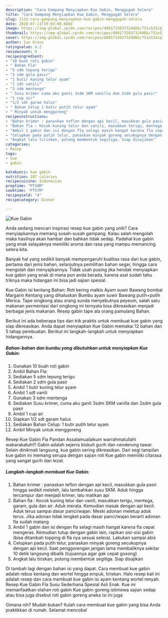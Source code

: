 ```yaml
---
description: "Cara Gampang Menyiapkan Kue Gabin, Menggugah Selera"
title: "Cara Gampang Menyiapkan Kue Gabin, Menggugah Selera"
slug: 1112-cara-gampang-menyiapkan-kue-gabin-menggugah-selera
date: 2020-07-11T19:03:08.668Z
image: https://img-global.cpcdn.com/recipes/d001715037324d6b/751x532cq70/kue-gabin-foto-resep-utama.jpg
thumbnail: https://img-global.cpcdn.com/recipes/d001715037324d6b/751x532cq70/kue-gabin-foto-resep-utama.jpg
cover: https://img-global.cpcdn.com/recipes/d001715037324d6b/751x532cq70/kue-gabin-foto-resep-utama.jpg
author: Ian Gross
ratingvalue: 4.2
reviewcount: 9
recipeingredient:
- "10 buah roti gabin"
- " Bahan Fla"
- "5 sdm tepung terigu"
- "2 sdm gula pasir"
- "1 butir kuning telur ayam"
- "1 sdt vanili"
- "3 sdm mentenga"
- " Susu krimer cuma aku ganti 3sdm SKM vanilla dan 2sdm gula pasir"
- "1 cup air"
- "1/2 sdt garam halus"
- " Bahan Celup 1 butir putih telur ayam"
- " Minyak untuk menggoreng"
recipeinstructions:
- "Bahan krimer : panaskan teflon dengan api kecil, masukkan gula pasir hingga sedikit meleleh, lalu tambahkan susu SKM. Aduk hingga tercampur dan menjadi krimer, lalu matikan api"
- "Bahan fla : Kocok kuning telur dan vanili, masukkan terigu, mentega, garam, gula dan air. Aduk merata. Kemudian masak dengan api kecil. Aduk terus sampai dasar panci/wajan. Meski adonan meletup aduk terus. Jika adonan tidak lengket pada dasar panci/wajan berarti adonan fla sudah matang"
- "Ambil 1 gabin dan isi dengan fla selagi masih hangat karena fla cepat mengeras. Kemudian tutup dengan gabin lain, rapikan sisi-sisi gabin (bisa ditambah topping di fla nya sesuai selera). Lakukan sampai abis"
- "Celupkan pada putih telur, panaskan minyak goreng secukupnya dengan api kecil. Saat penggorengan jangan lama membaliknya sekitar 10 detik langsung dibalik (tujuannya agar gak cepat gosong)"
- "Angkat lalu tiriskan, potong membentuk segitiga. Siap disajikan"
categories:
- Resep
tags:
- kue
- gabin

katakunci: kue gabin 
nutrition: 287 calories
recipecuisine: Indonesian
preptime: "PT34M"
cooktime: "PT57M"
recipeyield: "4"
recipecategory: Dinner

---
```



![Kue Gabin](https://img-global.cpcdn.com/recipes/d001715037324d6b/751x532cq70/kue-gabin-foto-resep-utama.jpg)

Anda sedang mencari inspirasi resep kue gabin yang unik? Cara menyiapkannya memang susah-susah gampang. Kalau salah mengolah maka hasilnya akan hambar dan bahkan tidak sedap. Padahal kue gabin yang enak selayaknya memiliki aroma dan rasa yang mampu memancing selera kita.

Banyak hal yang sedikit banyak mempengaruhi kualitas rasa dari kue gabin, pertama dari jenis bahan, selanjutnya pemilihan bahan segar, hingga cara mengolah dan menyajikannya. Tidak usah pusing jika hendak menyiapkan kue gabin yang enak di mana pun anda berada, karena asal sudah tahu triknya maka hidangan ini bisa jadi sajian spesial.

Kue Gabin isi kentang Bahan: Roti kering malkis Ayam suwir Bawang bombai Margarin Kentang yang dihaluskan Bumbu ayam suwir Bawang putih+putih Merica. Tape singkong atau orang sunda menyebutnya peyeum, salah satu makanan permentasi dari singkong ini ternyata bisa dikreasikan menjadi berbagai jenis makanan. Resep gabin tape ala orang pamulang Bahan.


Berikut ini ada beberapa tips dan trik praktis untuk membuat kue gabin yang siap dikreasikan. Anda dapat menyiapkan Kue Gabin memakai 12 bahan dan 5 tahap pembuatan. Berikut ini langkah-langkah untuk menyiapkan hidangannya.

<!--inarticleads1-->

##### Bahan-bahan dan bumbu yang dibutuhkan untuk menyiapkan Kue Gabin:

1. Gunakan 10 buah roti gabin
1. Ambil  Bahan Fla:
1. Sediakan 5 sdm tepung terigu
1. Sediakan 2 sdm gula pasir
1. Ambil 1 butir kuning telur ayam
1. Ambil 1 sdt vanili
1. Gunakan 3 sdm mentenga
1. Sediakan  Susu krimer, cuma aku ganti 3sdm SKM vanilla dan 2sdm gula pasir
1. Ambil 1 cup air
1. Siapkan 1/2 sdt garam halus
1. Sediakan  Bahan Celup: 1 butir putih telur ayam
1. Ambil  Minyak untuk menggoreng


Resep Kue Gabin Fla Pandan Assalamualaikum warrahmatullahi wabarakatuh!!! Gabin adalah sejenis biskuit gurih dan cenderung tawar. Selain dinikmati langsung, kue gabin sering dikreasikan. Dari segi tampilan kue gabin ini memang serupa dengan sajian roti Kue gabin memiliki citarasa yang sangat gurih dan lezat. 

<!--inarticleads2-->

##### Langkah-langkah membuat Kue Gabin:

1. Bahan krimer : panaskan teflon dengan api kecil, masukkan gula pasir hingga sedikit meleleh, lalu tambahkan susu SKM. Aduk hingga tercampur dan menjadi krimer, lalu matikan api
1. Bahan fla : Kocok kuning telur dan vanili, masukkan terigu, mentega, garam, gula dan air. Aduk merata. Kemudian masak dengan api kecil. Aduk terus sampai dasar panci/wajan. Meski adonan meletup aduk terus. Jika adonan tidak lengket pada dasar panci/wajan berarti adonan fla sudah matang
1. Ambil 1 gabin dan isi dengan fla selagi masih hangat karena fla cepat mengeras. Kemudian tutup dengan gabin lain, rapikan sisi-sisi gabin (bisa ditambah topping di fla nya sesuai selera). Lakukan sampai abis
1. Celupkan pada putih telur, panaskan minyak goreng secukupnya dengan api kecil. Saat penggorengan jangan lama membaliknya sekitar 10 detik langsung dibalik (tujuannya agar gak cepat gosong)
1. Angkat lalu tiriskan, potong membentuk segitiga. Siap disajikan


Di tambah lagi dengan bahan isi yang dapat. Cara membuat kue gabin adalah rebus kentang dan wortel hingga empuk, tiriskan. Halo resep kali ini adalah resep dan cara membuat kue gabin isi ayam kentang wortel renyah. Resep Kue Gabin Fla Susu Sederhana Spesial Asli Enak. Kue ini memanfaatkan olahan roti gabin Kue gabin goreng istimewa sajian sedap atau bisa juga disebut roti gabin goreng aneka isi ini juga. 

Gimana nih? Mudah bukan? Itulah cara membuat kue gabin yang bisa Anda praktikkan di rumah. Selamat mencoba!

